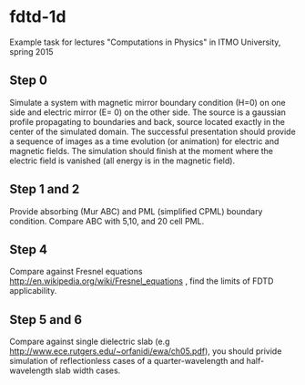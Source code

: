 # fdtd-1d
Example task for lectures "Computations in Physics" in ITMO University, spring 2015

## Step 0

Simulate a system with magnetic mirror boundary condition (H=0) on one side and electric mirror (E= 0) on the other side. The source is a gaussian profile propagating to boundaries and back, source located exactly in the center of the simulated domain. The successful presentation should provide a sequence of images as a time evolution (or animation) for electric and magnetic fields. The simulation should finish at the moment where the electric field is vanished (all energy is in the magnetic field).

## Step 1 and 2

Provide absorbing (Mur ABC) and PML (simplified CPML) boundary
condition. Compare ABC with  5,10, and 20 cell PML.

## Step 4

Compare against Fresnel equations http://en.wikipedia.org/wiki/Fresnel_equations , find the limits of FDTD applicability. 

## Step 5 and 6

Compare against single dielectric slab (e.g http://www.ece.rutgers.edu/~orfanidi/ewa/ch05.pdf), you should privide simulation of reflectionless cases   of a quarter-wavelength and half-wavelength slab width cases.


